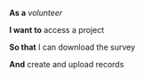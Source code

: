 **As a** _volunteer_

**I want to** access a project

**So that** I can download the survey
 
**And** create and upload records
